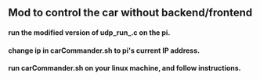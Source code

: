 ##   Mod to control the car without backend/frontend

####	 run the modified version of udp_run_.c on the pi.
####   change ip in carCommander.sh to pi's current IP address.
####   run carCommander.sh on your linux machine, and follow instructions.
